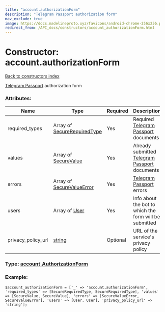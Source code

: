 ```yaml
---
title: "account.authorizationForm"
description: "Telegram Passport authorization form"
nav_exclude: true
image: https://docs.madelineproto.xyz/favicons/android-chrome-256x256.png
redirect_from: /API_docs/constructors/account_authorizationForm.html
---
```

# Constructor: account.authorizationForm  
[Back to constructors index](/API_docs/constructors/index.html)



[Telegram Passport](https://core.telegram.org/passport) authorization form

### Attributes:

| Name     |    Type       | Required | Description |
|----------|---------------|----------|-------------|
|required\_types|Array of [SecureRequiredType](/API_docs/types/SecureRequiredType.html) | Yes|Required [Telegram Passport](https://core.telegram.org/passport) documents|
|values|Array of [SecureValue](/API_docs/types/SecureValue.html) | Yes|Already submitted [Telegram Passport](https://core.telegram.org/passport) documents|
|errors|Array of [SecureValueError](/API_docs/types/SecureValueError.html) | Yes|[Telegram Passport](https://core.telegram.org/passport) errors|
|users|Array of [User](/API_docs/types/User.html) | Yes|Info about the bot to which the form will be submitted|
|privacy\_policy\_url|[string](/API_docs/types/string.html) | Optional|URL of the service's privacy policy|



### Type: [account.AuthorizationForm](/API_docs/types/account.AuthorizationForm.html)


### Example:

```
$account_authorizationForm = ['_' => 'account.authorizationForm', 'required_types' => [SecureRequiredType, SecureRequiredType], 'values' => [SecureValue, SecureValue], 'errors' => [SecureValueError, SecureValueError], 'users' => [User, User], 'privacy_policy_url' => 'string'];
```  
